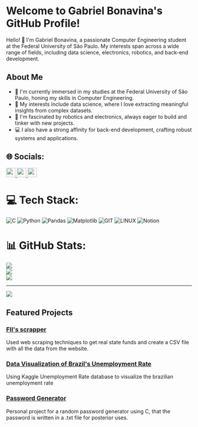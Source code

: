 # Welcome to Gabriel Bonavina's GitHub Profile!

Hello! 👋 I'm Gabriel Bonavina, a passionate Computer Engineering student at the Federal University of São Paulo. My interests span across a wide range of fields, including data science, electronics, robotics, and back-end development.

## About Me

- 🌱 I'm currently immersed in my studies at the Federal University of São Paulo, honing my skills in Computer Engineering.
- 👾 My interests include data science, where I love extracting meaningful insights from complex datasets.
- 🤖 I'm fascinated by robotics and electronics, always eager to build and tinker with new projects.
- 💻 I also have a strong affinity for back-end development, crafting robust systems and applications.

## 🌐 Socials:
<div>
  <a href="https://www.linkedin.com/in/gabriel-leal-bonavina-8388a7267/" target="_blank">
    <img src="https://img.shields.io/badge/LinkedIn-%230077B5.svg?logo=linkedin&logoColor=white" height="25">
  </a>
  <a href="mailto:gabriellbonavina@gmail.com" target="_blank">
    <img src="https://img.shields.io/badge/Gmail-D14836?style=flat&logo=gmail&logoColor=white" height="25">
  </a>
  <a href="https://www.instagram.com/gabrielbonavina/" target="_blank">
    <img src="https://img.shields.io/badge/Instagram-%23E4405F.svg?logo=Instagram&logoColor=white" height="25">
  </a>
</div> 

# 💻 Tech Stack:
![C](https://img.shields.io/badge/c-%2300599C.svg?style=for-the-badge&logo=c&logoColor=white) ![Python](https://img.shields.io/badge/python-3670A0?style=for-the-badge&logo=python&logoColor=ffdd54) ![Pandas](https://img.shields.io/badge/pandas-%23150458.svg?style=for-the-badge&logo=pandas&logoColor=white) ![Matplotlib](https://img.shields.io/badge/Matplotlib-%23ffffff.svg?style=for-the-badge&logo=Matplotlib&logoColor=black) ![GIT](https://img.shields.io/badge/Git-fc6d26?style=for-the-badge&logo=git&logoColor=white) ![LINUX](https://img.shields.io/badge/Linux-FCC624?style=for-the-badge&logo=linux&logoColor=black) ![Notion](https://img.shields.io/badge/Notion-%23000000.svg?style=for-the-badge&logo=notion&logoColor=white)
# 📊 GitHub Stats:
![](https://github-readme-stats.vercel.app/api?username=gbonavina&theme=dark&hide_border=false&include_all_commits=false&count_private=false)<br/>
![](https://github-readme-streak-stats.herokuapp.com/?user=gbonavina&theme=dark&hide_border=false)<br/>
![](https://github-readme-stats.vercel.app/api/top-langs/?username=gbonavina&theme=dark&hide_border=false&include_all_commits=false&count_private=false&layout=compact)

---
[![](https://visitcount.itsvg.in/api?id=gbonavina&icon=0&color=12)](https://visitcount.itsvg.in)

<!-- Proudly created with GPRM ( https://gprm.itsvg.in ) -->

## Featured Projects

### [FII's scrapper](https://github.com/gbonavina/fii-s-scrapper)
Used web scraping techniques to get real state funds and create a CSV file with all the data from the website.

### [Data Visualization of Brazil's Unemployment Rate](https://github.com/gbonavina/data-visualization-projects)
Using Kaggle Unemployment Rate database to visualize the brazilian unemployment rate

### [Password Generator](https://github.com/gbonavina/passwordgenerator)
Personal project for a random password generator using C, that the password is written in a .txt file for posterior uses.


<!---
gbonavina/gbonavina is a ✨ special ✨ repository because its `README.md` (this file) appears on your GitHub profile.
You can click the Preview link to take a look at your changes.
--->
